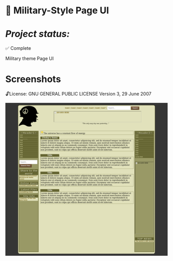 
:cookie: Military-Style Page UI
==============
***Project status:***
==============
:white_check_mark: Complete 
<!-- - [ ] Pending       :hourglass:
<!-- - [ ] Incomplete     :x: -->

Military theme Page UI

Screenshots
===========




 :unlock:License:
GNU GENERAL PUBLIC LICENSE Version 3, 29 June 2007



















![screenshot](https://github.com/moseleygj/WebPages/blob/master/Mil-style/Screenshot-2017-10-21%20Tamplet.png)
